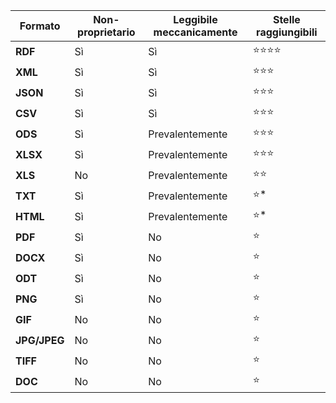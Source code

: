 | Formato | Non-proprietario | Leggibile meccanicamente | Stelle raggiungibili |
| --- | --- | --- | --- |
| **RDF** | Sì | Sì | ⭐⭐⭐⭐ |
| **XML** | Sì | Sì | ⭐⭐⭐ |
| **JSON** | Sì | Sì | ⭐⭐⭐ |
| **CSV** | Sì | Sì | ⭐⭐⭐ |
| **ODS** | Sì | Prevalentemente | ⭐⭐⭐ |
| **XLSX** | Sì | Prevalentemente | ⭐⭐⭐ |
| **XLS** | No | Prevalentemente | ⭐⭐ |
| **TXT** | Sì | Prevalentemente | ⭐* |
| **HTML** | Sì | Prevalentemente | ⭐* |
| **PDF** | Sì | No | ⭐ |
| **DOCX** | Sì | No | ⭐ |
| **ODT** | Sì | No | ⭐ |
| **PNG** | Sì | No | ⭐ |
| **GIF** | No | No | ⭐ |
| **JPG/JPEG** | No | No | ⭐ |
| **TIFF** | No | No | ⭐ |
| **DOC** | No | No | ⭐ |
